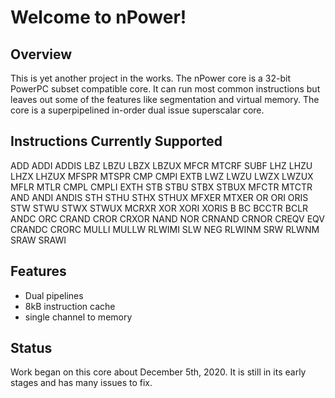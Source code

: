 # Welcome to nPower!

## Overview
This is yet another project in the works.
The nPower core is a 32-bit PowerPC subset compatible core. It can run most common instructions but leaves out some of the features like segmentation and virtual memory.
The core is a superpipelined in-order dual issue superscalar core.

## Instructions Currently Supported
ADD   ADDI  ADDIS   LBZ   LBZU  LBZX  LBZUX   MFCR    MTCRF
SUBF                LHZ   LHZU  LHZX  LHZUX   MFSPR   MTSPR
CMP   CMPI  EXTB    LWZ   LWZU  LWZX  LWZUX   MFLR    MTLR
CMPL  CMPLI EXTH    STB   STBU  STBX  STBUX   MFCTR   MTCTR
AND   ANDI  ANDIS   STH   STHU  STHX  STHUX   MFXER   MTXER
OR    ORI   ORIS    STW   STWU  STWX  STWUX   MCRXR
XOR   XORI  XORIS   B     BC    BCCTR BCLR
ANDC  ORC           CRAND CROR  CRXOR
NAND  NOR           CRNAND CRNOR CREQV
EQV                 CRANDC  CRORC
MULLI MULLW RLWIMI
SLW   NEG   RLWINM
SRW         RLWNM
SRAW  SRAWI

## Features
* Dual pipelines
* 8kB instruction cache
* single channel to memory

## Status
Work began on this core about December 5th, 2020. It is still in its early stages and has many issues to fix.
